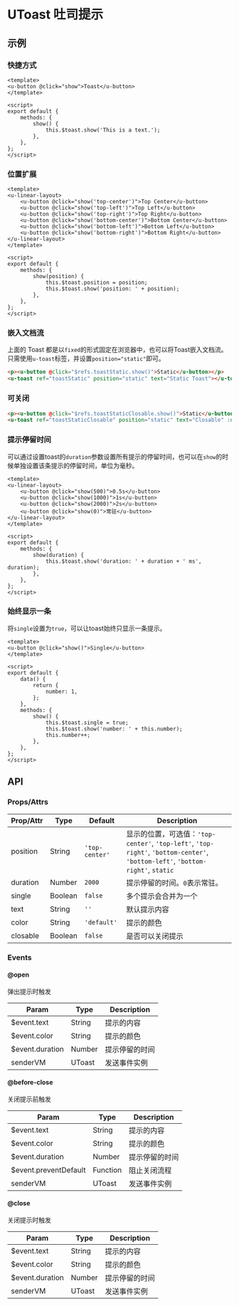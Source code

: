 # UToast 吐司提示

## 示例
### 快捷方式

``` vue
<template>
<u-button @click="show">Toast</u-button>
</template>

<script>
export default {
    methods: {
        show() {
            this.$toast.show('This is a text.');
        },
    },
};
</script>
```

### 位置扩展

``` vue
<template>
<u-linear-layout>
    <u-button @click="show('top-center')">Top Center</u-button>
    <u-button @click="show('top-left')">Top Left</u-button>
    <u-button @click="show('top-right')">Top Right</u-button>
    <u-button @click="show('bottom-center')">Bottom Center</u-button>
    <u-button @click="show('bottom-left')">Bottom Left</u-button>
    <u-button @click="show('bottom-right')">Bottom Right</u-button>
</u-linear-layout>
</template>

<script>
export default {
    methods: {
        show(position) {
            this.$toast.position = position;
            this.$toast.show('position: ' + position);
        },
    },
};
</script>
```

### 嵌入文档流

上面的 Toast 都是以`fixed`的形式固定在浏览器中，也可以将Toast嵌入文档流。只需使用`u-toast`标签，并设置`position="static"`即可。

``` html
<p><u-button @click="$refs.toastStatic.show()">Static</u-button></p>
<u-toast ref="toastStatic" position="static" text="Static Toast"></u-toast>
```

### 可关闭

``` html
<p><u-button @click="$refs.toastStaticClosable.show()">Static</u-button></p>
<u-toast ref="toastStaticClosable" position="static" text="Closable" :duration="0" closable></u-toast>
```

### 提示停留时间

可以通过设置toast的`duration`参数设置所有提示的停留时间，也可以在`show`的时候单独设置该条提示的停留时间，单位为毫秒。

``` vue
<template>
<u-linear-layout>
    <u-button @click="show(500)">0.5s</u-button>
    <u-button @click="show(1000)">1s</u-button>
    <u-button @click="show(2000)">2s</u-button>
    <u-button @click="show(0)">常驻</u-button>
</u-linear-layout>
</template>

<script>
export default {
    methods: {
        show(duration) {
            this.$toast.show('duration: ' + duration + ' ms', duration);
        },
    },
};
</script>
```

### 始终显示一条

将`single`设置为`true`，可以让toast始终只显示一条提示。

``` vue
<template>
<u-button @click="show()">Single</u-button>
</template>

<script>
export default {
    data() {
        return {
            number: 1,
        };
    },
    methods: {
        show() {
            this.$toast.single = true;
            this.$toast.show('number: ' + this.number);
            this.number++;
        },
    },
};
</script>
```

## API
### Props/Attrs

| Prop/Attr | Type | Default | Description |
| --------- | ---- | ------- | ----------- |
| position | String | `'top-center'` | 显示的位置，可选值：`'top-center'`, `'top-left'`, `'top-right'`, `'bottom-center'`, `'bottom-left'`, `'bottom-right'`, `static` |
| duration | Number | `2000` | 提示停留的时间。`0`表示常驻。 |
| single | Boolean | `false` | 多个提示会合并为一个 |
| text | String | `''` | 默认提示内容 |
| color | String | `'default'` | 提示的颜色 |
| closable | Boolean | `false` | 是否可以关闭提示 |

### Events

#### @open

弹出提示时触发

| Param | Type | Description |
| ----- | ---- | ----------- |
| $event.text | String | 提示的内容 |
| $event.color | String | 提示的颜色 |
| $event.duration | Number | 提示停留的时间 |
| senderVM | UToast | 发送事件实例 |

#### @before-close

关闭提示前触发

| Param | Type | Description |
| ----- | ---- | ----------- |
| $event.text | String | 提示的内容 |
| $event.color | String | 提示的颜色 |
| $event.duration | Number | 提示停留的时间 |
| $event.preventDefault | Function | 阻止关闭流程 |
| senderVM | UToast | 发送事件实例 |

#### @close

关闭提示时触发

| Param | Type | Description |
| ----- | ---- | ----------- |
| $event.text | String | 提示的内容 |
| $event.color | String | 提示的颜色 |
| $event.duration | Number | 提示停留的时间 |
| senderVM | UToast | 发送事件实例 |
